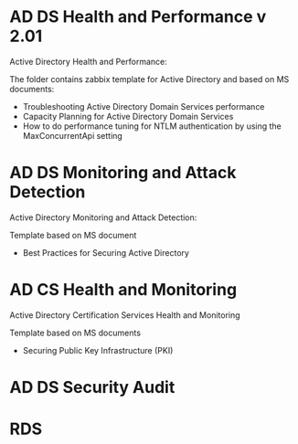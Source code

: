 # AD DS Health and Performance v 2.01
Active Directory Health and Performance:

The folder contains zabbix template for Active Directory and based on MS documents:
- Troubleshooting Active Directory Domain Services performance
- Capacity Planning for Active Directory Domain Services
- How to do performance tuning for NTLM authentication by using the MaxConcurrentApi setting

# AD DS Monitoring and Attack Detection
Active Directory Monitoring and Attack Detection:

Template based on MS document 
- Best Practices for Securing Active Directory

# AD CS Health and Monitoring
Active Directory Certification Services Health and Monitoring

Template based on MS documents
- Securing Public Key Infrastructure (PKI)

# AD DS Security Audit

# RDS
